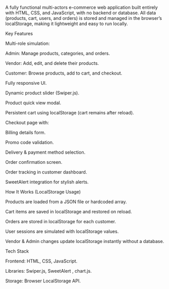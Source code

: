 A fully functional multi-actors e-commerce web application built entirely with HTML, CSS, and JavaScript, with no backend or database.
All data (products, cart, users, and orders) is stored and managed in the browser’s localStorage, making it lightweight and easy to run locally.

Key Features

Multi-role simulation:

Admin: Manage products, categories, and orders.

Vendor: Add, edit, and delete their products.

Customer: Browse products, add to cart, and checkout.

Fully responsive UI.

Dynamic product slider (Swiper.js).

Product quick view modal.

Persistent cart using localStorage (cart remains after reload).

Checkout page with:

Billing details form.

Promo code validation.

Delivery & payment method selection.

Order confirmation screen.

Order tracking in customer dashboard.

SweetAlert integration for stylish alerts.

How It Works (LocalStorage Usage)

Products are loaded from a JSON file or hardcoded array.

Cart items are saved in localStorage and restored on reload.

Orders are stored in localStorage for each customer.

User sessions are simulated with localStorage values.

Vendor & Admin changes update localStorage instantly without a database.

Tech Stack

Frontend: HTML, CSS, JavaScript.

Libraries: Swiper.js, SweetAlert , chart.js.

Storage: Browser LocalStorage API.
